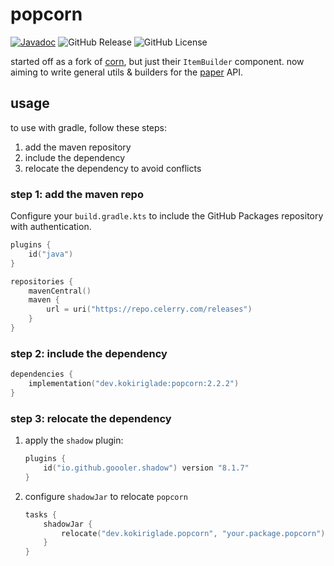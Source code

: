 # popcorn

[![Javadoc](https://img.shields.io/badge/JavaDoc-Online-green)](https://repo.celerry.com/javadoc/releases/dev/kokiriglade/popcorn/latest)
![GitHub Release](https://img.shields.io/github/v/release/celerry/popcorn)
![GitHub License](https://img.shields.io/github/license/celerry/popcorn)

started off as a fork of [corn](https://github.com/broccolai/corn), but just their `ItemBuilder` component. now aiming
to write general utils & builders for the [paper](https://github.com/PaperMC/paper) API.

## usage

to use with gradle, follow these steps:

1. add the maven repository
2. include the dependency
3. relocate the dependency to avoid conflicts

### step 1: add the maven repo

Configure your `build.gradle.kts` to include the GitHub Packages repository with authentication.

```kotlin
plugins {
    id("java")
}

repositories {
    mavenCentral()
    maven {
        url = uri("https://repo.celerry.com/releases")
    }
}
```

### step 2: include the dependency

```kotlin
dependencies { 
    implementation("dev.kokiriglade:popcorn:2.2.2")
}
```

### step 3: relocate the dependency

1. apply the `shadow` plugin:
    ```kotlin
    plugins {
        id("io.github.goooler.shadow") version "8.1.7"
    }
    ```
2. configure `shadowJar` to relocate `popcorn`
    ```kotlin
    tasks {
        shadowJar {
            relocate("dev.kokiriglade.popcorn", "your.package.popcorn")
        }
    }
    ```